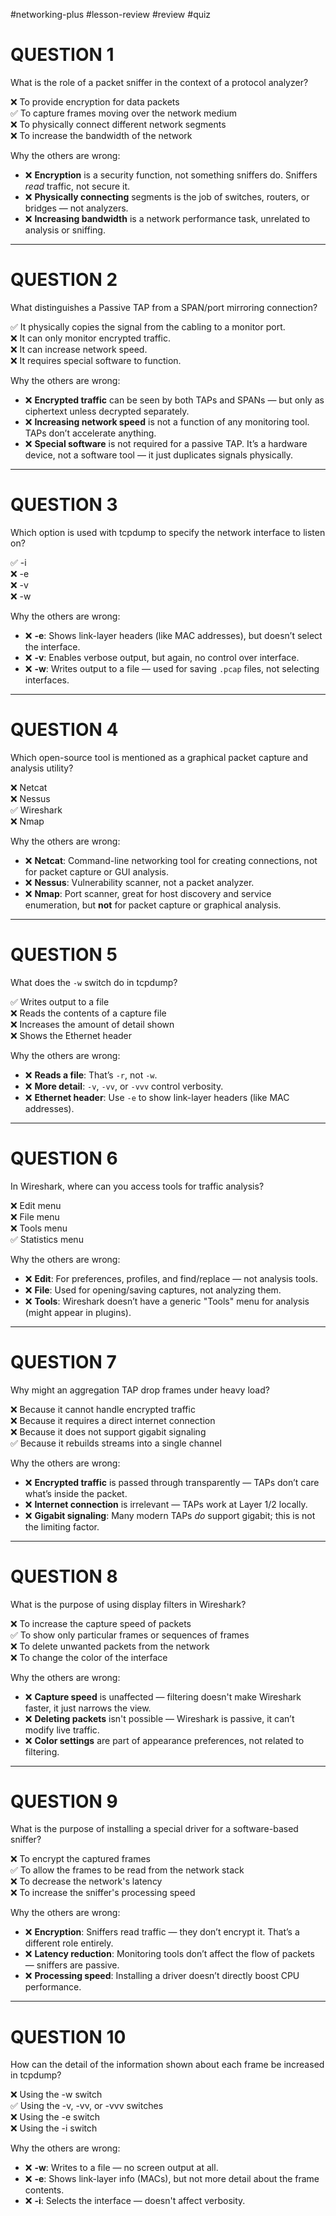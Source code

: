 #networking-plus #lesson-review #review #quiz 

# QUESTION 1

What is the role of a packet sniffer in the context of a protocol analyzer?

❌ To provide encryption for data packets  
✅ To capture frames moving over the network medium  
❌ To physically connect different network segments  
❌ To increase the bandwidth of the network  

Why the others are wrong:
- ❌ **Encryption** is a security function, not something sniffers do. Sniffers *read* traffic, not secure it.
- ❌ **Physically connecting** segments is the job of switches, routers, or bridges — not analyzers.
- ❌ **Increasing bandwidth** is a network performance task, unrelated to analysis or sniffing.

---
# QUESTION 2

What distinguishes a Passive TAP from a SPAN/port mirroring connection?

✅ It physically copies the signal from the cabling to a monitor port.  
❌ It can only monitor encrypted traffic.  
❌ It can increase network speed.  
❌ It requires special software to function.

Why the others are wrong:
- ❌ **Encrypted traffic** can be seen by both TAPs and SPANs — but only as ciphertext unless decrypted separately.
- ❌ **Increasing network speed** is not a function of any monitoring tool. TAPs don’t accelerate anything.
- ❌ **Special software** is not required for a passive TAP. It’s a hardware device, not a software tool — it just duplicates signals physically.

---
# QUESTION 3

Which option is used with tcpdump to specify the network interface to listen on?

✅ -i  
❌ -e  
❌ -v  
❌ -w  

Why the others are wrong:
- ❌ **-e**: Shows link-layer headers (like MAC addresses), but doesn’t select the interface.
- ❌ **-v**: Enables verbose output, but again, no control over interface.
- ❌ **-w**: Writes output to a file — used for saving `.pcap` files, not selecting interfaces.

---
# QUESTION 4

Which open-source tool is mentioned as a graphical packet capture and analysis utility?

❌ Netcat  
❌ Nessus  
✅ Wireshark  
❌ Nmap  

Why the others are wrong:
- ❌ **Netcat**: Command-line networking tool for creating connections, not for packet capture or GUI analysis.
- ❌ **Nessus**: Vulnerability scanner, not a packet analyzer.
- ❌ **Nmap**: Port scanner, great for host discovery and service enumeration, but **not** for packet capture or graphical analysis.

---
# QUESTION 5

What does the `-w` switch do in tcpdump?

✅ Writes output to a file  
❌ Reads the contents of a capture file  
❌ Increases the amount of detail shown  
❌ Shows the Ethernet header  

Why the others are wrong:
- ❌ **Reads a file**: That’s `-r`, not `-w`.
- ❌ **More detail**: `-v`, `-vv`, or `-vvv` control verbosity.
- ❌ **Ethernet header**: Use `-e` to show link-layer headers (like MAC addresses).

---
# QUESTION 6

In Wireshark, where can you access tools for traffic analysis?

❌ Edit menu  
❌ File menu  
❌ Tools menu  
✅ Statistics menu  

Why the others are wrong:
- ❌ **Edit**: For preferences, profiles, and find/replace — not analysis tools.
- ❌ **File**: Used for opening/saving captures, not analyzing them.
- ❌ **Tools**: Wireshark doesn’t have a generic "Tools" menu for analysis (might appear in plugins).

---
# QUESTION 7

Why might an aggregation TAP drop frames under heavy load?

❌ Because it cannot handle encrypted traffic  
❌ Because it requires a direct internet connection  
❌ Because it does not support gigabit signaling  
✅ Because it rebuilds streams into a single channel  

Why the others are wrong:
- ❌ **Encrypted traffic** is passed through transparently — TAPs don’t care what’s inside the packet.
- ❌ **Internet connection** is irrelevant — TAPs work at Layer 1/2 locally.
- ❌ **Gigabit signaling**: Many modern TAPs *do* support gigabit; this is not the limiting factor.

---
# QUESTION 8

What is the purpose of using display filters in Wireshark?

❌ To increase the capture speed of packets  
✅ To show only particular frames or sequences of frames  
❌ To delete unwanted packets from the network  
❌ To change the color of the interface  

Why the others are wrong:
- ❌ **Capture speed** is unaffected — filtering doesn't make Wireshark faster, it just narrows the view.
- ❌ **Deleting packets** isn't possible — Wireshark is passive, it can’t modify live traffic.
- ❌ **Color settings** are part of appearance preferences, not related to filtering.

---
# QUESTION 9

What is the purpose of installing a special driver for a software-based sniffer?

❌ To encrypt the captured frames  
✅ To allow the frames to be read from the network stack  
❌ To decrease the network's latency  
❌ To increase the sniffer's processing speed  

Why the others are wrong:
- ❌ **Encryption**: Sniffers read traffic — they don’t encrypt it. That’s a different role entirely.
- ❌ **Latency reduction**: Monitoring tools don’t affect the flow of packets — sniffers are passive.
- ❌ **Processing speed**: Installing a driver doesn’t directly boost CPU performance.

---
# QUESTION 10

How can the detail of the information shown about each frame be increased in tcpdump?

❌ Using the -w switch  
✅ Using the -v, -vv, or -vvv switches  
❌ Using the -e switch  
❌ Using the -i switch  

Why the others are wrong:
- ❌ **-w**: Writes to a file — no screen output at all.
- ❌ **-e**: Shows link-layer info (MACs), but not more detail about the frame contents.
- ❌ **-i**: Selects the interface — doesn't affect verbosity.


